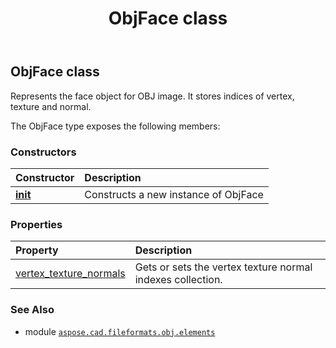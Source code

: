 ﻿---
title: ObjFace class
second_title: Aspose.CAD for Python via .NET API References
description: 
type: docs
weight: 10
url: /python-net/aspose.cad.fileformats.obj.elements/objface/
is_root: false
---

## ObjFace class

Represents the face object for OBJ image.
It stores indices of vertex, texture and normal.



The ObjFace type exposes the following members:

### Constructors
| Constructor | Description |
| :- | :- |
| [__init__](/cad/python-net/aspose.cad.fileformats.obj.elements/objface/__init__/#) | Constructs a new instance of ObjFace |


### Properties
| Property | Description |
| :- | :- |
| [vertex_texture_normals](/cad/python-net/aspose.cad.fileformats.obj.elements/objface/vertex_texture_normals) | Gets or sets the vertex texture normal indexes collection. |



### See Also
* module [`aspose.cad.fileformats.obj.elements`](..)
